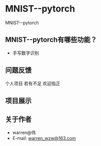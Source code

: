 # MNIST--pytorch
MNIST--pytorch

## MNIST--pytorch有哪些功能？
 
* 手写数字识别
 

## 问题反馈
个人项目 若有不足 欢迎指正
 

## 项目展示

 

## 关于作者
* warren@伟
* E-mail: warren_wzw@163.com
